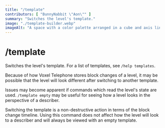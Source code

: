 ```yaml
---
title: "/template"
contributors: [ "BunnyNabbit \"Aon\"" ]
summary: "Switches the level's template."
image: "./template-builder.webp"
imageAlt: "A space with a color palette arranged in a cube and axis lines pointing out from a corner."
---
```


# /template

Switches the level's template. For a list of templates, see `/help templates`.

Because of how Voxel Telephone stores block changes of a level, it may be possible that the level will look different after switching to another template.

Issues may become apparent if commands which read the level's state are used. `/template empty` may be useful for seeing how a level looks in the perspective of a describer.

Switching the template is a non-destructive action in terms of the block change timeline. Using this command does not affect how the level will look to a describer and will always be viewed with an empty template.

